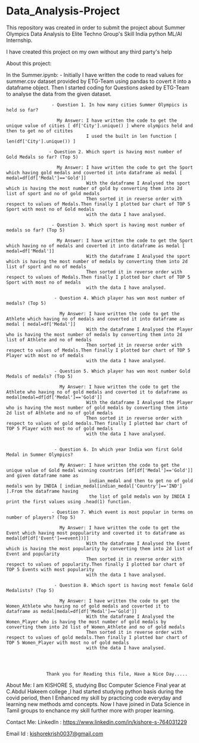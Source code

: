 # Data_Analysis-Project
This repository was created in order to submit the project about Summer Olympics Data Analysis to Elite Techno Group's Skill India python ML/AI Internship.

I have created this project on my own without any third party's help

About this project:

In the Summer.ipynb: - Initially I have written the code to read values for summer.csv dataset provided by ETG-Team using pandas to covert it into a dataframe object.
                       Then I started coding for Questions asked by ETG-Team to analyse the data from the given dataset.
                     
                     - Question 1. In how many cities Summer Olympics is held so far?
                       
                       My Answer: I have written the code to get the unique value of cities [ df['City'].unique() ] where olympics held and then to get no of citites
                                  I used the built in len function [ len(df['City'].unique()) ]
                                 
                    - Question 2. Which sport is having most number of Gold Medals so far? (Top 5)
                       
                       My Answer: I have written the code to get the Sport which having gold medals and coverted it into dataframe as medal [ medal=df[df['Medal']=='Gold']] 
                                  With the dataframe I Analysed the sport which is having the most number of gold by converting them into 2d list of sport and no of gold medals
                                  Then sorted it in reverse order with respect to values of Medals.Then finally I plotted bar chart of TOP 5 Sport with most no of Gold medals 
                                  with the data I have analysed.
                                  
                     - Question 3. Which sport is having most number of medals so far? (Top 5)
                       
                       My Answer: I have written the code to get the Sport which having no of medals and coverted it into dataframe as medal [ medal=df['Medal']] 
                                  With the dataframe I Analysed the sport which is having the most number of medals by converting them into 2d list of sport and no of medals
                                  Then sorted it in reverse order with respect to values of Medals.Then finally I plotted bar chart of TOP 5 Sport with most no of medals 
                                  with the data I have analysed.
                       
                      - Question 4. Which player has won most number of medals? (Top 5)
                       
                        My Answer: I have written the code to get the Athlete which having no of medals and coverted it into dataframe as medal [ medal=df['Medal']] 
                                  With the dataframe I Analysed the Player who is having the most number of medals by converting them into 2d list of Athlete and no of medals
                                  Then sorted it in reverse order with respect to values of Medals.Then finally I plotted bar chart of TOP 5 Player with most no of medals 
                                  with the data I have analysed.
                                                                   
                      - Question 5. Which player has won most number Gold Medals of medals? (Top 5)
                       
                        My Answer: I have written the code to get the Athlete who having no of gold medals and coverted it to dataframe as medal[medal=df[df['Medal']=='Gold']]     
                                  With the dataframe I Analysed the Player who is having the most number of gold medals by converting them into 2d list of Athlete and no of gold medals
                                  Then sorted it in reverse order with respect to values of gold medals.Then finally I plotted bar chart of TOP 5 Player with most no of gold medals 
                                  with the data I have analysed.
                                  
                                  
                      - Question 6. In which year India won first Gold Medal in Summer Olympics?
                       
                        My Answer: I have written the code to get the unique value of Gold medal winning countries [df[df['Medal']=='Gold']] and given dataframe name as
                                   indian_medal and then to get no of gold medals won by INDIA [ indian_medal[indian_medal['Country']=='IND'] ].From the dataframe having 
                                   the list of gold medals won by INDIA I print the first values using .head(1) function.
                                
                     - Question 7. Which event is most popular in terms on number of players? (Top 5)
                       
                        My Answer: I have written the code to get the Event which having most poppularity and coverted it to dataframe as medal[df[df['Event']==event])]]     
                                  With the dataframe I Analysed the Event which is having the most popularity by converting them into 2d list of Event and popularity
                                  Then sorted it in reverse order with respect to values of popularity.Then finally I plotted bar chart of TOP 5 Events with most popularity 
                                  with the data I have analysed.             
                                  
                      - Question 8. Which sport is having most female Gold Medalists? (Top 5)
                       
                        My Answer: I have written the code to get the Women_Athlete who having no of gold medals and coverted it to dataframe as medal[medal=df[df['Medal']=='Gold']]     
                                  With the dataframe I Analysed the Women_Player who is having the most number of gold medals by converting them into 2d list of Women_Athlete and no of gold medals
                                  Then sorted it in reverse order with respect to values of gold medals.Then finally I plotted bar chart of TOP 5 Women_Player with most no of gold medals 
                                  with the data I have analysed.
                                  
                                  
                                  

                   Thank you for Reading this file, Have a Nice Day.....
About Me: I am KISHORE S, studying Bsc Computer Science Final year at C.Abdul Hakeem college ,I had started studying python basis during the covid period, 
then I Enhanced my skill by practicing code everyday and learning new methods amd concepts.
Now I have joined in Data Science in Tamil groups to enchance my skill further more with proper learning.

Contact Me: LinkedIn : https://www.linkedin.com/in/kishore-s-764031229

Email Id : kishorekrish0037@gmail.com
